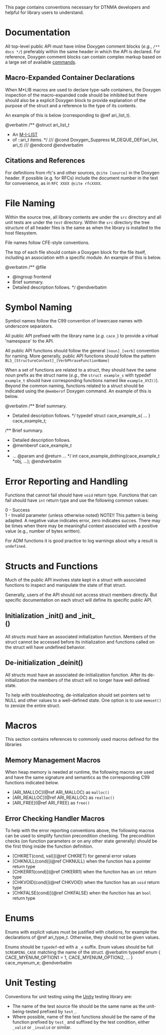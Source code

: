 <!--
Copyright (c) 2011-2024 The Johns Hopkins University Applied Physics
Laboratory LLC.

This file is part of the Delay-Tolerant Networking Management
Architecture (DTNMA) Tools package.

Licensed under the Apache License, Version 2.0 (the "License");
you may not use this file except in compliance with the License.
You may obtain a copy of the License at
    http://www.apache.org/licenses/LICENSE-2.0
Unless required by applicable law or agreed to in writing, software
distributed under the License is distributed on an "AS IS" BASIS,
WITHOUT WARRANTIES OR CONDITIONS OF ANY KIND, either express or implied.
See the License for the specific language governing permissions and
limitations under the License.
-->

This page contains conventions necessary for DTNMA developers and helpful for library users to understand.

# Documentation

All top-level public API must have inline Doxygen comment blocks (_e.g._, `/** docs */`) preferably within the same header in which the API is declared.
For reference, Doxygen comment blocks can contain complex markup based on a large set of available [commands](https://www.doxygen.nl/manual/commands.html).

## Macro-Expanded Container Declarations

When M*LIB macros are used to declare type-safe containers, the Doxygen inspection of the macro-expanded code should be inhibited but there should also be a explicit Doxygen block to provide explanation of the purpose of the struct and a reference to the type of its contents.

An example of this is below (corresponding to @ref ari_list_t).

@verbatim
/** @struct ari_list_t
 * An [M-I-LIST](https://github.com/P-p-H-d/mlib/blob/master/README.md#m-i-list)
 * of ::ari_t items.
 */
/// @cond Doxygen_Suppress
M_DEQUE_DEF(ari_list, ari_t)
/// @endcond
@endverbatim

## Citations and References

For definitions from rfc's and other sources, `@cite [source]` in the Doxygen header.
If possible (e.g. for RFCs) include the document number in the text for convenience, as in ```RFC XXXX @cite rfcXXXX```.

# File Naming

Within the source tree, all library contents are under the `src` directory and all unit tests are under the `test` directory.
Within the `src` directory the tree structure of all header files is the same as when the library is installed to the host filesystem.

File names follow CFE-style conventions.

The top of each file should contain a Doxygen block for the file itself, including an association with a specific module. An example of this is below.

@verbatim
/** @file
 * @ingroup frontend
 * Brief summary.
 * Detailed description follows.
 */
@endverbatim

# Symbol Naming

Symbol names follow the C99 convention of lowercase names with underscore separators.

All public API prefixed with the library name (_e.g._ `cace_`) to provide a virtual 'namespace' to the API.

All public API functions should follow the general `[noun]_[verb]` convention for naming.
More generally, public API functions should follow the pattern `BLS_[StructureContext]_[VerbPhraseFunctionName]`

When a set of functions are related to a struct, they should have the same noun prefix as the struct name (_e.g._, the `struct example_s` with typedef `example_t` should have corresponding functions named like `example_XYZ()`).
Beyond the common naming, functions related to a struct should be indicated using the `@memberof` Doxygen command.
An example of this is below.

@verbatim
/** Brief summary.
 * Detailed description follows.
 */
typedef struct cace_example_s{
  ...
} cace_example_t;

/** Brief summary.
 * Detailed description follows.
 * @memberof cace_example_t
 *
 * ... @param and @return ...
 */
int cace_example_dothing(cace_example_t *obj, ...);
@endverbatim

# Error Reporting and Handling

Functions that cannot fail should have `void` return type.
Functions that can fail should have `int` return type and use the following common values:

0 - Success   
1 - Invalid parameter (unless otherwise noted)
NOTE!! This pattern is being adapted. A negative value indicates error, zero indicates succes.
There may be times when there may be meaningful context associated with a positive value (e.g., number of bytes written).

For ADM functions it is good practice to log warnings about why a result is `undefined`.

# Structs and Functions

Much of the public API involves state kept in a struct with associated functions to inspect and manipulate the state of that struct.

Generally, users of the API should not access struct members directly.
But specific documentation on each struct will define its specific public API.

## Initialization <name>\_init() and <name>\_init\_<form>()

All structs must have an associated initialization function.
Members of the struct cannot be accessed before its initialization and functions called on the struct will have undefined behavior.

## De-initialization <name>\_deinit()

All structs must have an associated de-initialization function.
After its de-initialization the members of the struct will no longer have well defined state.

To help with troubleshooting, de-initialization should set pointers set to NULL and other values to a well-defined state. One option is to use `memset()` to zeroize the entire struct.

# Macros

This section contains references to commonly used macros defined for the libraries

## Memory Management Macros

When heap memory is needed at runtime, the following macros are used and have the same signature and semantics as the corresponding C99 functions indicated below.

- [ARI_MALLOC](@ref ARI_MALLOC) as `malloc()`
- [ARI_REALLOC](@ref ARI_REALLOC) as `realloc()`
- [ARI_FREE](@ref ARI_FREE) as `free()`

## Error Checking Handler Macros

To help with the error reporting conventions above, the following macros can be used to simplify function precondition checking.
The precondition checks (on function parameters or on any other state generally) should be the first thing inside the function definition.

- [CHKRET(cond, val)](@ref CHKRET) for general error values
- [CHKNULL(cond)](@ref CHKNULL) when the function has a pointer return type
- [CHKERR1(cond)](@ref CHKERR1) when the function has an `int` return type
- [CHKVOID(cond)](@ref CHKVOID) when the function has an `void` return type
- [CHKFALSE(cond)](@ref CHKFALSE) when the function has an `bool` return type

# Enums

Enums with explicit values must be justified with citations, for example the declarations of @ref ari_type_t.
Otherwise, they should not be given values.

Enums should be `typedef`-ed with a `_e` suffix.
Enum values should be full `SCREAMING_CASE` matching the name of the struct.
@verbatim
typedef enum {
  CACE_MYENUM_OPTION1 = 1,
  CACE_MYENUM_OPTION2,
  ...
} cace_myenum_e;
@endverbatim

# Unit Testing

Conventions for unit testing using the [Unity](https://github.com/ThrowTheSwitch/Unity) testing library are:

- The name of the test source file should be the same name as the unit-being-tested prefixed by `test_`.
- Where possible, name of the test functions should be the name of the function prefixed by `test_` and suffixed by the test condition, either `_valid` or `_invalid` or similar.

